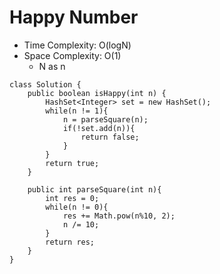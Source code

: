 # Happy Number

- Time Complexity: O(logN)
- Space Complexity: O(1)
  - N as n

```
class Solution {
    public boolean isHappy(int n) {
        HashSet<Integer> set = new HashSet();
        while(n != 1){
            n = parseSquare(n);
            if(!set.add(n)){
                return false;
            }
        }
        return true;
    }

    public int parseSquare(int n){
        int res = 0;
        while(n != 0){
            res += Math.pow(n%10, 2);
            n /= 10;
        }
        return res;
    }
}
```
